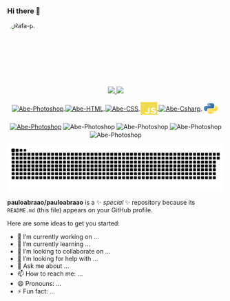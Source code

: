 ### Hi there 👋
<div align="right" style="display: flex">
  <img align="right" alt="Rafa-pic" height="150" style="border-radius:50px;" src="https://media.discordapp.net/attachments/911592618725605379/911592702934667305/Design_sem_nome_1.gif?width=369&height=369">
</div>
<div align="center">
  <a href="https://github.com/pauloabraao">
  <img height="180em" src="https://github-readme-stats.vercel.app/api?username=pauloabraao&show_icons=true&theme=tokyonight&include_all_commits=true&count_private=true"/>
  <img height="180em" src="https://github-readme-stats.vercel.app/api/top-langs/?username=pauloabraao&layout=compact&langs_count=7&theme=tokyonight"/>
</div>
<div align="center" style="display: inline_block"><br>
  <img align="center" alt="Abe-Photoshop" height="30" width="40" src="https://cdn.jsdelivr.net/gh/devicons/devicon/icons/photoshop/photoshop-line.svg" />
  <img align="center" alt="Abe-HTML" height="30" width="40" src="https://cdn.jsdelivr.net/gh/devicons/devicon/icons/html5/html5-plain.svg" />
  <img align="center" alt="Abe-CSS" height="30" width="40" src="https://cdn.jsdelivr.net/gh/devicons/devicon/icons/css3/css3-plain.svg" />
  <img align="center" alt="Abe-Js" height="30" width="40" src="https://raw.githubusercontent.com/devicons/devicon/master/icons/javascript/javascript-plain.svg">
  <img align="center" alt="Abe-Csharp" height="30" width="40" src="https://cdn.jsdelivr.net/gh/devicons/devicon/icons/c/c-plain.svg" />
  <img align="center" alt="Abe-Python" height="30" width="40" src="https://raw.githubusercontent.com/devicons/devicon/master/icons/python/python-original.svg">
</div>
<div align="center" style="display: inline_block"><br>
  <a href="https://www.linkedin.com/in/paulo-abra%C3%A3o-teles-lima-2758a51a9/" target="_blank"><img align="center" alt="Abe-Photoshop" src="https://img.shields.io/badge/LinkedIn-0077B5?style=for-the-badge&logo=linkedin&logoColor=white"/></a>
  <img align="center" alt="Abe-Photoshop" src="https://img.shields.io/badge/Twitter-1DA1F2?style=for-the-badge&logo=twitter&logoColor=white" />
  <img align="center" alt="Abe-Photoshop" src="https://img.shields.io/badge/WhatsApp-25D366?style=for-the-badge&logo=whatsapp&logoColor=white" />
  <img align="center" alt="Abe-Photoshop" src="https://img.shields.io/badge/Telegram-2CA5E0?style=for-the-badge&logo=telegram&logoColor=white"/>
  <img align="center" alt="Abe-Photoshop" src="https://img.shields.io/badge/Instagram-E4405F?style=for-the-badge&logo=instagram&logoColor=white"/>
  
  ![Snake animation](https://github.com/pauloabraao/pauloabraao/blob/output/github-contribution-grid-snake.svg) 
</div>  
 
  

**pauloabraao/pauloabraao** is a ✨ _special_ ✨ repository because its `README.md` (this file) appears on your GitHub profile.

Here are some ideas to get you started:

- 🔭 I’m currently working on ...
- 🌱 I’m currently learning ...
- 👯 I’m looking to collaborate on ...
- 🤔 I’m looking for help with ...
- 💬 Ask me about ...
- 📫 How to reach me: ...
- 😄 Pronouns: ...
- ⚡ Fun fact: ...


